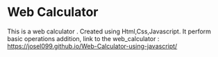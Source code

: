 # Web Calculator

This is  a web calculator .
Created using  Html,Css,Javascript.
It perform basic operations addition,
link to the web_calculator :  https://josel099.github.io/Web-Calculator-using-javascript/



